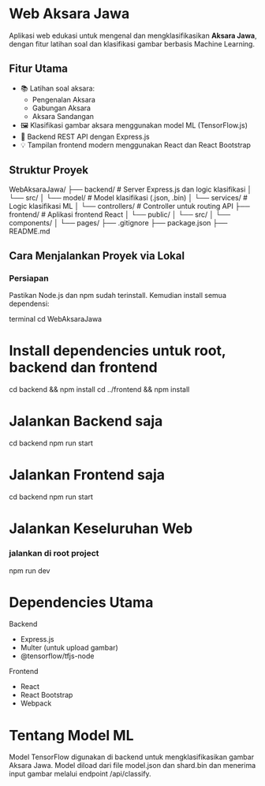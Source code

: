 # Web Aksara Jawa

Aplikasi web edukasi untuk mengenal dan mengklasifikasikan **Aksara Jawa**, dengan fitur latihan soal dan klasifikasi gambar berbasis Machine Learning.

## Fitur Utama 

- 📚 Latihan soal aksara:
  - Pengenalan Aksara
  - Gabungan Aksara
  - Aksara Sandangan
- 🖼️ Klasifikasi gambar aksara menggunakan model ML (TensorFlow.js)
- 🔗 Backend REST API dengan Express.js
- 💡 Tampilan frontend modern menggunakan React dan React Bootstrap

## Struktur Proyek

WebAksaraJawa/
├── backend/ # Server Express.js dan logic klasifikasi
│ └── src/
│ └── model/ # Model klasifikasi (.json, .bin)
│ └── services/ # Logic klasifikasi ML
│ └── controllers/ # Controller untuk routing API
├── frontend/ # Aplikasi frontend React
│ └── public/
│ └── src/
│ └── components/
│ └── pages/
├── .gitignore
├── package.json
├── README.md

## Cara Menjalankan Proyek via Lokal
### Persiapan
Pastikan Node.js dan npm sudah terinstall. Kemudian install semua dependensi:

terminal
cd WebAksaraJawa

# Install dependencies untuk root, backend dan frontend
cd backend && npm install
cd ../frontend && npm install

# Jalankan Backend saja
cd backend
npm run start

# Jalankan Frontend saja
cd backend
npm run start

# Jalankan Keseluruhan Web
### jalankan di root project
npm run dev

# Dependencies Utama
Backend
  - Express.js
  - Multer (untuk upload gambar)
  - @tensorflow/tfjs-node

Frontend
  - React
  - React Bootstrap
  - Webpack

# Tentang Model ML
Model TensorFlow digunakan di backend untuk mengklasifikasikan gambar Aksara Jawa. Model diload dari file model.json dan shard.bin dan menerima input gambar melalui endpoint /api/classify.


